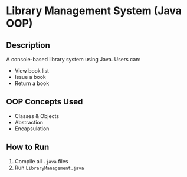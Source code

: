 # Library Management System (Java OOP)

## Description
A console-based library system using Java. Users can:
- View book list
- Issue a book
- Return a book

## OOP Concepts Used
- Classes & Objects
- Abstraction
- Encapsulation

## How to Run
1. Compile all `.java` files
2. Run `LibraryManagement.java`
